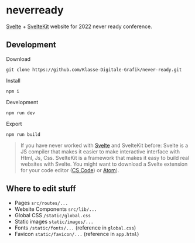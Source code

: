# neverready

[Svelte](https://svelte.dev) + [SvelteKit](https://kit.svelte.dev) website for 2022 never ready conference.

## Development

Download
```
git clone https://github.com/Klasse-Digitale-Grafik/never-ready.git
```

Install
```
npm i
```

Development
```
npm run dev
```

Export
```
npm run build
```

> If you have never worked with [Svelte](https://www.youtube.com/watch?v=rv3Yq-B8qp4) and SvelteKit before: Svelte is a JS compiler that makes it easier to make interactive interface with Html, Js, Css. SvelteKit is a framework that makes it easy to build real websites with Svelte. You might want to download a Svelte extension for your code editor ([CS Code](https://marketplace.visualstudio.com/items?itemName=svelte.svelte-vscode)) or [Atom](https://atom.io/packages/ide-svelte)).

## Where to edit stuff

- Pages `src/routes/...`
- Website Components `src/lib/...`
- Global CSS `/static/global.css`
- Static images `static/images/...`
- Fonts `/static/fonts/...` (reference in `global.css`)
- Favicon `static/favicon/...` (reference in `app.html`)